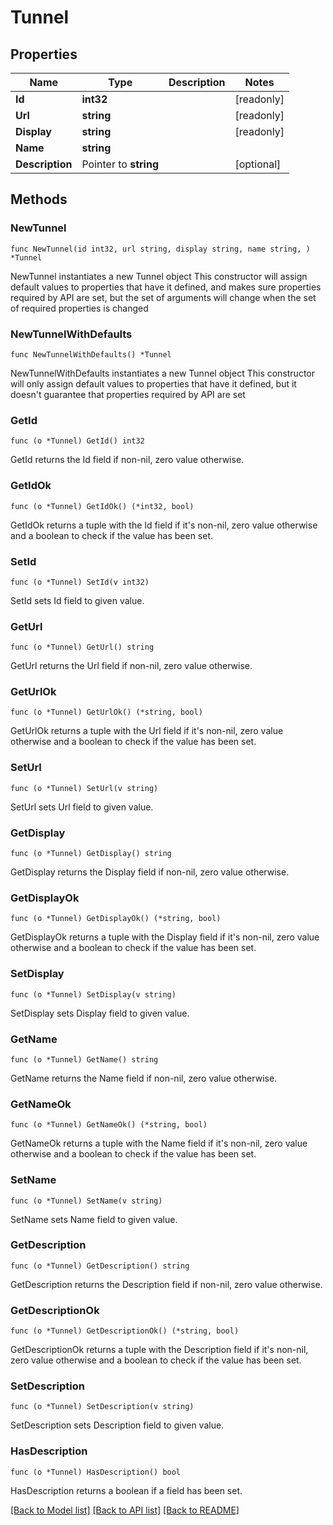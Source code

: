 # Tunnel

## Properties

Name | Type | Description | Notes
------------ | ------------- | ------------- | -------------
**Id** | **int32** |  | [readonly] 
**Url** | **string** |  | [readonly] 
**Display** | **string** |  | [readonly] 
**Name** | **string** |  | 
**Description** | Pointer to **string** |  | [optional] 

## Methods

### NewTunnel

`func NewTunnel(id int32, url string, display string, name string, ) *Tunnel`

NewTunnel instantiates a new Tunnel object
This constructor will assign default values to properties that have it defined,
and makes sure properties required by API are set, but the set of arguments
will change when the set of required properties is changed

### NewTunnelWithDefaults

`func NewTunnelWithDefaults() *Tunnel`

NewTunnelWithDefaults instantiates a new Tunnel object
This constructor will only assign default values to properties that have it defined,
but it doesn't guarantee that properties required by API are set

### GetId

`func (o *Tunnel) GetId() int32`

GetId returns the Id field if non-nil, zero value otherwise.

### GetIdOk

`func (o *Tunnel) GetIdOk() (*int32, bool)`

GetIdOk returns a tuple with the Id field if it's non-nil, zero value otherwise
and a boolean to check if the value has been set.

### SetId

`func (o *Tunnel) SetId(v int32)`

SetId sets Id field to given value.


### GetUrl

`func (o *Tunnel) GetUrl() string`

GetUrl returns the Url field if non-nil, zero value otherwise.

### GetUrlOk

`func (o *Tunnel) GetUrlOk() (*string, bool)`

GetUrlOk returns a tuple with the Url field if it's non-nil, zero value otherwise
and a boolean to check if the value has been set.

### SetUrl

`func (o *Tunnel) SetUrl(v string)`

SetUrl sets Url field to given value.


### GetDisplay

`func (o *Tunnel) GetDisplay() string`

GetDisplay returns the Display field if non-nil, zero value otherwise.

### GetDisplayOk

`func (o *Tunnel) GetDisplayOk() (*string, bool)`

GetDisplayOk returns a tuple with the Display field if it's non-nil, zero value otherwise
and a boolean to check if the value has been set.

### SetDisplay

`func (o *Tunnel) SetDisplay(v string)`

SetDisplay sets Display field to given value.


### GetName

`func (o *Tunnel) GetName() string`

GetName returns the Name field if non-nil, zero value otherwise.

### GetNameOk

`func (o *Tunnel) GetNameOk() (*string, bool)`

GetNameOk returns a tuple with the Name field if it's non-nil, zero value otherwise
and a boolean to check if the value has been set.

### SetName

`func (o *Tunnel) SetName(v string)`

SetName sets Name field to given value.


### GetDescription

`func (o *Tunnel) GetDescription() string`

GetDescription returns the Description field if non-nil, zero value otherwise.

### GetDescriptionOk

`func (o *Tunnel) GetDescriptionOk() (*string, bool)`

GetDescriptionOk returns a tuple with the Description field if it's non-nil, zero value otherwise
and a boolean to check if the value has been set.

### SetDescription

`func (o *Tunnel) SetDescription(v string)`

SetDescription sets Description field to given value.

### HasDescription

`func (o *Tunnel) HasDescription() bool`

HasDescription returns a boolean if a field has been set.


[[Back to Model list]](../README.md#documentation-for-models) [[Back to API list]](../README.md#documentation-for-api-endpoints) [[Back to README]](../README.md)


